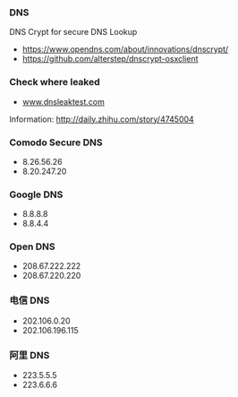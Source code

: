 ### DNS

DNS Crypt for secure DNS Lookup

- https://www.opendns.com/about/innovations/dnscrypt/
- https://github.com/alterstep/dnscrypt-osxclient

### Check where leaked

- www.dnsleaktest.com

Information: http://daily.zhihu.com/story/4745004

### Comodo Secure DNS

- 8.26.56.26
- 8.20.247.20

### Google DNS

- 8.8.8.8
- 8.8.4.4

### Open DNS

- 208.67.222.222
- 208.67.220.220

### 电信 DNS

- 202.106.0.20
- 202.106.196.115

### 阿里 DNS

- 223.5.5.5
- 223.6.6.6
